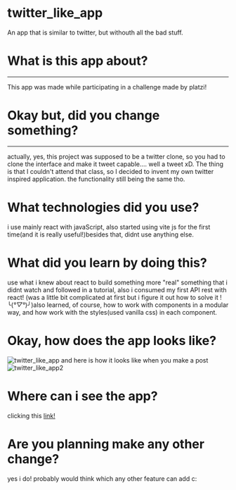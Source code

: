 # twitter_like_app
An app that is similar to twitter, but withouth all the bad stuff.

# What is this app about?

------------

This app was made while participating in a challenge made by platzi!

# Okay but, did you change something?

------------

actually, yes, this project was supposed to be a twitter clone, so you had to clone the interface and make it tweet capable.... well a tweet xD. The thing is that I couldn't attend that class, so I decided to invent my own twitter inspired application. the functionality still being the same tho. 
# What technologies did you use?
i use mainly react with javaScript, also started using vite js for the first time(and it is really useful!)besides that, didnt use anything else.
# What did you learn by doing this?
use what i knew about react to build something more "real" something that i didnt watch and followed in a tutorial, also i consumed my first API rest with react! (was a little bit complicated at first but i figure it out how to solve it ! ╰(*°▽°*)╯)also learned, of course, how to work with components in a modular way, and how work with the styles(used vanilla css) in each component.
# Okay, how does the app looks like?
![twitter_like_app](https://user-images.githubusercontent.com/83962875/208807244-05df1855-5472-4a2f-b165-003e37b955fc.png)
and here is how it looks like when you make a post 
![twitter_like_app2](https://user-images.githubusercontent.com/83962875/208807268-6691594a-a9e2-4b45-85ee-9fba8d9ef6cf.png)

# Where can i see the app?
clicking this  [link!](http://https://sora-san-df.github.io/twitter_like_app/ "the link")

# Are you planning make any other change?
yes i do! probably would think which any other feature can add c:
